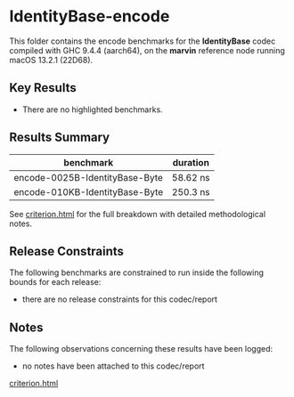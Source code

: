 # IdentityBase-encode

This folder contains the encode benchmarks for the **IdentityBase** codec compiled with GHC 9.4.4 (aarch64), on the 
**marvin** reference node running macOS 13.2.1 (22D68).

## Key Results

* There are no highlighted benchmarks.

## Results Summary

| benchmark                      | duration |
| ------------------------------ | -------- |
| encode-0025B-IdentityBase-Byte | 58.62 ns |
| encode-010KB-IdentityBase-Byte | 250.3 ns |

See [criterion.html](criterion.html) for the full breakdown with detailed methodological notes.

## Release Constraints

The following benchmarks are constrained to run inside the following bounds for each release:

* there are no release constraints for this codec/report

## Notes

The following observations concerning these results have been logged:
* no notes have been attached to this codec/report

[criterion.html](criterion.html)


